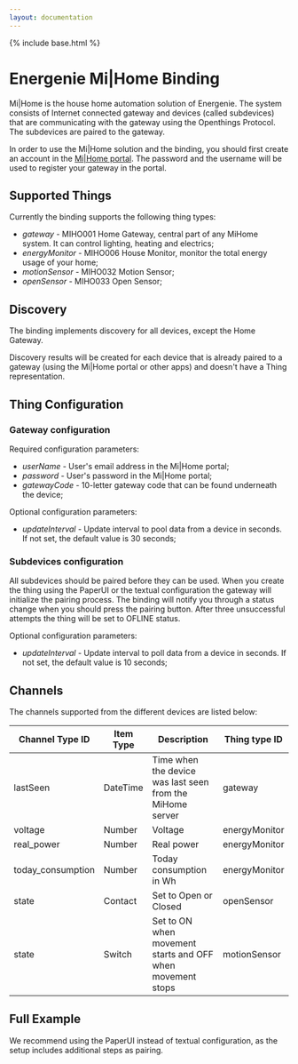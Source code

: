 ```yaml
---
layout: documentation
---
```


{% include base.html %}

# Energenie Mi|Home Binding

Mi|Home is the house home automation solution of Energenie. The system consists of Internet connected gateway and devices (called subdevices) that are communicating with the gateway using the Openthings Protocol. The subdevices are paired to the gateway.

In order to use the Mi|Home solution and the binding, you should first create an account in the [Mi|Home portal](https://mihome4u.co.uk/). The password and the username will be used to register your gateway in the portal.

## Supported Things

Currently the binding supports the following thing types:

- *gateway* - MIHO001 Home Gateway, central part of any MiHome system. It can control lighting, heating and electrics;
- *energyMonitor* - MIHO006 House Monitor, monitor the total energy usage of your home;
- *motionSensor* - MIHO032 Motion Sensor;
- *openSensor* - MIHO033 Open Sensor;

## Discovery

The binding implements discovery for all devices, except the Home Gateway.

Discovery results will be created for each device that is already paired to a gateway (using the Mi|Home portal or other apps) and doesn't have a Thing representation.

## Thing Configuration

### Gateway configuration

Required configuration parameters:

- *userName* - User's email address in the Mi|Home portal;
- *password* - User's password in the Mi|Home portal;
- *gatewayCode* - 10-letter gateway code that can be found underneath the device;

Optional configuration parameters:

- *updateInterval* - Update interval to pool data from a device in seconds. If not set, the default value is 30 seconds;

### Subdevices configuration

All subdevices should be paired before they can be used. When you create the thing using the PaperUI or the textual configuration the gateway will initialize the pairing process. The binding will notify you through a status change when you should press the pairing button. After three unsuccessful attempts the thing will be set to OFLINE status.

Optional configuration parameters:

- *updateInterval* - Update interval to poll data from a device in seconds. If not set, the default value is 10 seconds;

## Channels

The channels supported from the different devices are listed below:

| Channel Type ID   | Item Type | Description                                                | Thing type ID |
|-------------------|-----------|------------------------------------------------------------|---------------|
| lastSeen          | DateTime  | Time when the device was last seen from the MiHome server  | gateway       |
| voltage           | Number    | Voltage                                                    | energyMonitor |
| real_power        | Number    | Real power                                                 | energyMonitor |
| today_consumption | Number    | Today consumption in Wh                                    | energyMonitor |
| state             | Contact   | Set to Open or Closed                                      | openSensor    |
| state             | Switch    | Set to ON when movement starts and OFF when movement stops | motionSensor  |

## Full Example

We recommend using the PaperUI instead of textual configuration, as the setup includes additional steps as pairing.
